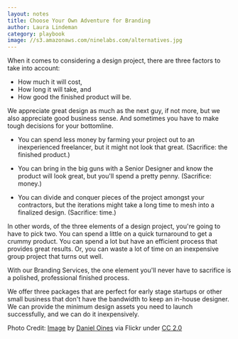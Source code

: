 ```yaml
---
layout: notes
title: Choose Your Own Adventure for Branding
author: Laura Lindeman
category: playbook
image: //s3.amazonaws.com/ninelabs.com/alternatives.jpg
---
```

When it comes to considering a design project, there are three factors to take into account:
- How much it will cost,
- How long it will take, and
- How good the finished product will be.

We appreciate great design as much as the next guy, if not more, but we also appreciate good business sense. And sometimes you have to make tough decisions for your bottomline.

- You can spend less money by farming your project out to an inexperienced freelancer, but it might not look that great. (Sacrifice: the finished product.)

- You can bring in the big guns with a Senior Designer and know the product will look great, but you'll spend a pretty penny. (Sacrifice: money.)

- You can divide and conquer pieces of the project amongst your contractors, but the iterations might take a long time to mesh into a finalized design. (Sacrifice: time.)

In other words, of the three elements of a design project, you're going to have to pick two. You can spend a little on a quick turnaround to get a crummy product. You can spend a lot but have an efficient process that provides great results. Or, you can waste a lot of time on an inexpensive group project that turns out well.

With our Branding Services, the one element you'll never have to sacrifice is a polished, professional finished process.

We offer three packages that are perfect for early stage startups or other small business that don't have the bandwidth to keep an in-house designer. We can provide the minimum design assets you need to launch successfully, and we can do it inexpensively. 

Photo Credit: [Image](https://flic.kr/p/dHCqsC) by [Daniel Oines](https://www.flickr.com/photos/dno1967b/) via Flickr under [CC 2.0](https://creativecommons.org/licenses/by/2.0/)